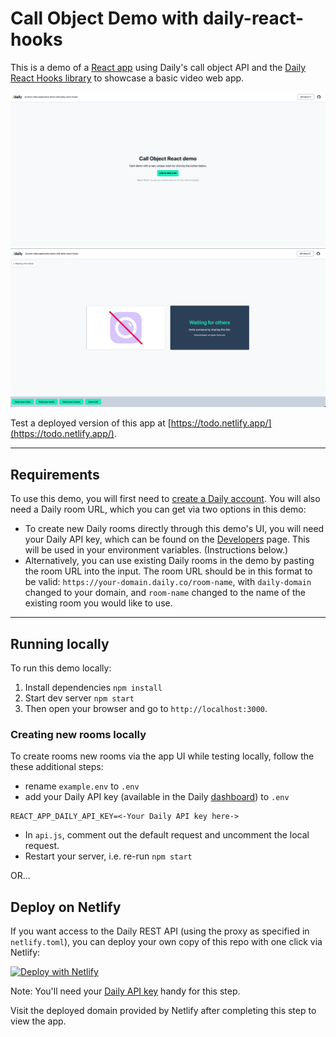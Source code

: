 # Call Object Demo with daily-react-hooks

This is a demo of a [React app](https://svelte.dev/) using  Daily's call object API and the [Daily React Hooks library](https://docs.daily.co/reference/daily-react-hooks) to showcase a basic video web app.

<img src="./react-home.png" alt="home screen">
<img src="./react-call.png" alt="call screen">

Test a deployed version of this app at [https://todo.netlify.app/](https://todo.netlify.app/).

---

## Requirements

To use this demo, you will first need to [create a Daily account](https://dashboard.daily.co/signup). You will also need a Daily room URL, which you can get via two options in this demo:
- To create new Daily rooms directly through this demo's UI, you will need your Daily API key, which can be found on the [Developers](https://dashboard.daily.co/developers) page. This will be used in your environment variables. (Instructions below.)
- Alternatively, you can use existing Daily rooms in the demo by pasting the room URL into the input. The room URL should be in this format to be valid: `https://your-domain.daily.co/room-name`, with `daily-domain` changed to your domain, and `room-name` changed to the name of the existing room you would like to use.

---

## Running locally

To run this demo locally:

1. Install dependencies `npm install`
2. Start dev server `npm start`
3. Then open your browser and go to `http://localhost:3000`.

### Creating new rooms locally

To create rooms new rooms via the app UI while testing locally, follow the these additional steps:

- rename `example.env` to `.env`
- add your Daily API key (available in the Daily [dashboard](https://dashboard.daily.co/developers)) to `.env`

```
REACT_APP_DAILY_API_KEY=<-Your Daily API key here->
```

- In `api.js`, comment out the default request and uncomment the local request.
- Restart your server, i.e. re-run `npm start`

OR...

## Deploy on Netlify

If you want access to the Daily REST API (using the proxy as specified in `netlify.toml`), you can deploy your own copy of this repo with one click via Netlify:

[![Deploy with Netlify](https://www.netlify.com/img/deploy/button.svg)](https://app.netlify.com/start/deploy?repository=TODO_TODO_TODO)

Note: You'll need your [Daily API key](https://dashboard.daily.co/developers) handy for this step.

Visit the deployed domain provided by Netlify after completing this step to view the app.
